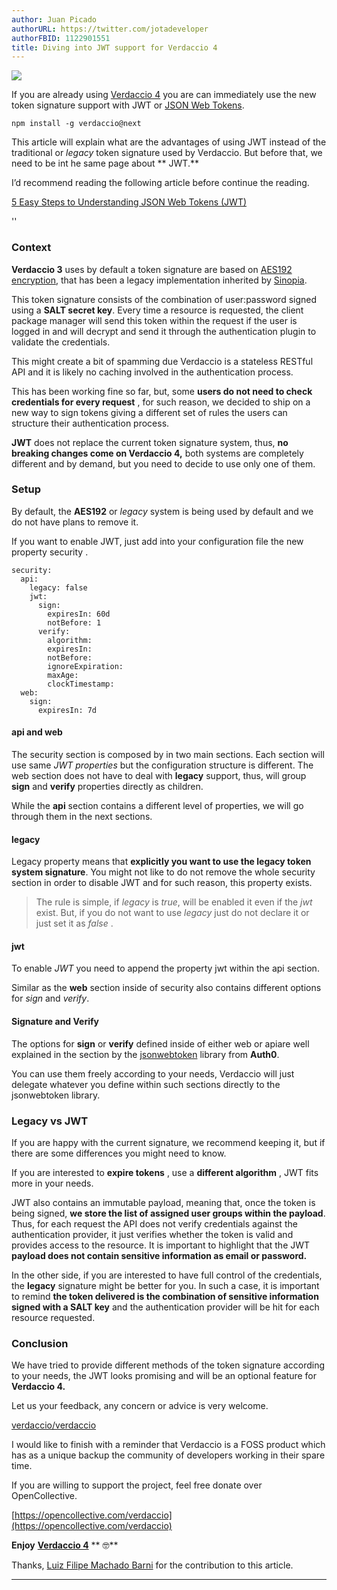 ```yaml
---
author: Juan Picado
authorURL: https://twitter.com/jotadeveloper
authorFBID: 1122901551
title: Diving into JWT support for Verdaccio 4
---
```


![](https://verdaccio.nyc3.digitaloceanspaces.com/blog/1_t9d16DIcJg_-dEg0X_qTWg.png)

If you are already using [Verdaccio 4](https://github.com/verdaccio/verdaccio) you are can immediately use the new token signature support with JWT or [JSON Web Tokens](https://github.com/auth0/node-jsonwebtoken).

```
npm install -g verdaccio@next
```

This article will explain what are the advantages of using JWT instead of the traditional or _legacy_ token signature used by Verdaccio. But before that, we need to be int he same page about ** JWT.**

I’d recommend reading the following article before continue the reading.

[5 Easy Steps to Understanding JSON Web Tokens (JWT)](https://medium.com/vandium-software/5-easy-steps-to-understanding-json-web-tokens-jwt-1164c0adfcec)

<!--truncate-->

<div id="codefund">''</div>

### Context

**Verdaccio 3** uses by default a token signature are based on [AES192 encryption](https://en.wikipedia.org/wiki/Advanced_Encryption_Standard), that has been a legacy implementation inherited by [Sinopia](https://www.npmjs.com/package/sinopia).

This token signature consists of the combination of user:password signed using a **SALT secret key**. Every time a resource is requested, the client package manager will send this token within the request if the user is logged in and will decrypt and send it through the authentication plugin to validate the credentials.

This might create a bit of spamming due Verdaccio is a stateless RESTful API and it is likely no caching involved in the authentication process.

This has been working fine so far, but, some **users do not need to check credentials for every request** , for such reason, we decided to ship on a new way to sign tokens giving a different set of rules the users can structure their authentication process.

**JWT** does not replace the current token signature system, thus, **no breaking changes come on Verdaccio 4,** both systems are completely different and by demand, but you need to decide to use only one of them.

### Setup

By default, the **AES192** or _legacy_ system is being used by default and we do not have plans to remove it.

If you want to enable JWT, just add into your configuration file the new property security .

```
security:
  api:
    legacy: false
    jwt:
      sign:
        expiresIn: 60d
        notBefore: 1
      verify:
        algorithm:
        expiresIn:
        notBefore:
        ignoreExpiration:
        maxAge:
        clockTimestamp:
  web:
    sign:
      expiresIn: 7d
```

#### api and web

The security section is composed by in two main sections. Each section will use same _JWT properties_ but the configuration structure is different. The web section does not have to deal with **legacy** support, thus, will group **sign** and **verify** properties directly as children.

While the **api** section contains a different level of properties, we will go through them in the next sections.

#### legacy

Legacy property means that **explicitly you want to use the legacy token system signature**. You might not like to do not remove the whole security section in order to disable JWT and for such reason, this property exists.

> The rule is simple, if _legacy_ is _true_, will be enabled it even if the _jwt_ exist. But, if you do not want to use _legacy_ just do not declare it or just set it as _false_ .

#### jwt

To enable _JWT_ you need to append the property jwt within the api section.

Similar as the **web** section inside of security also contains different options for _sign_ and _verify_.

#### Signature and Verify

The options for **sign** or **verify** defined inside of either web or apiare well explained in the section by the [jsonwebtoken](https://github.com/auth0/node-jsonwebtoken#usage) library from  **Auth0**.

You can use them freely according to your needs, Verdaccio will just delegate whatever you define within such sections directly to the jsonwebtoken library.

### Legacy vs JWT

If you are happy with the current signature, we recommend keeping it, but if there are some differences you might need to know.

If you are interested to **expire tokens** , use a **different algorithm** , JWT fits more in your needs.

JWT also contains an immutable payload, meaning that, once the token is being signed, **we store the list of assigned user groups within the payload**. Thus, for each request the API does not verify credentials against the authentication provider, it just verifies whether the token is valid and provides access to the resource. It is important to highlight that the JWT **payload does not contain sensitive information as email or password.**

In the other side, if you are interested to have full control of the credentials, the **legacy** signature might be better for you. In such a case, it is important to remind **the token delivered is the combination of sensitive information signed with a SALT key** and the authentication provider will be hit for each resource requested.

### Conclusion

We have tried to provide different methods of the token signature according to your needs, the JWT looks promising and will be an optional feature for **Verdaccio 4.**

Let us your feedback, any concern or advice is very welcome.

[verdaccio/verdaccio](https://github.com/verdaccio/verdaccio)

I would like to finish with a reminder that Verdaccio is a FOSS product which has as a unique backup the community of developers working in their spare time.

If you are willing to support the project, feel free donate over OpenCollective.

[https://opencollective.com/verdaccio](https://opencollective.com/verdaccio)

**Enjoy** [**Verdaccio 4**](https://github.com/verdaccio/verdaccio) ** 🤓**

Thanks, [Luiz Filipe Machado Barni](https://medium.com/u/34137e4bcaf7) for the contribution to this article.

* * *
